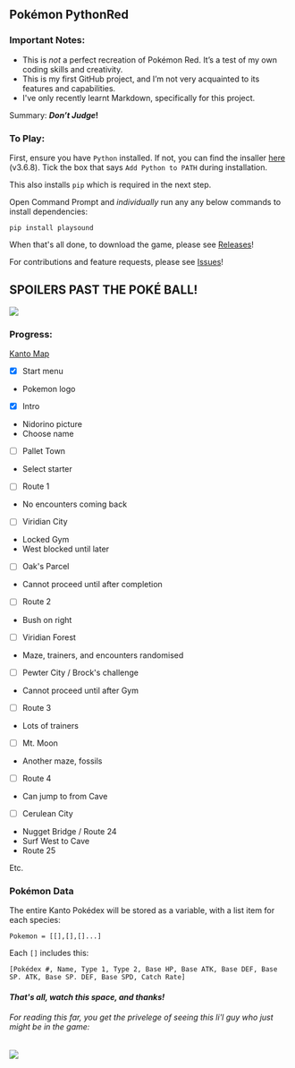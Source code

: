 ## Pokémon PythonRed

### Important Notes:

* This is _not_ a perfect recreation of Pokémon Red. It’s a test of my own coding skills and creativity.
* This is my first GitHub project, and I’m not very acquainted to its features and capabilities.
* I've only recently learnt Markdown, specifically for this project.

Summary: **_Don’t Judge_!**

### To Play:

First, ensure you have `Python` installed. If not, you can find the insaller [here](https://sdassq-my.sharepoint.com/:u:/g/personal/ba004629_bac_qld_edu_au/ESCL5J4RZcFLrzRbpcnyy6EBjn22m7ZuFJQMH7HiIW0XFw?e=cFyr1g) (v3.6.8). Tick the box that says `Add Python to PATH` during installation.

This also installs `pip` which is required in the next step.

Open Command Prompt and _individually_ run any any below commands to install dependencies:

`pip install playsound`

When that's all done, to download the game, please see [Releases](https://github.com/TurnipGuy30/Pokemon-PythonRed/releases)!

For contributions and feature requests, please see [Issues](https://github.com/TurnipGuy30/Pokemon-PythonRed/issues)!

## SPOILERS PAST THE POKÉ BALL!
![](https://tse2.mm.bing.net/th/id/OIP.VHV4L97MJfgNd5DMRep1oQHaHZ?w=201&h=200&c=7&o=5&dpr=1.5&pid=1.7)

### Progress:

[Kanto Map](https://images-wixmp-ed30a86b8c4ca887773594c2.wixmp.com/f/3bddf750-53a0-4a9f-872f-8d13685a758f/d3c4hsg-5acbd78f-c4cb-4f40-a87a-05700ac859a4.png/v1/fill/w_900,h_882,q_75,strp/labeled_map_of_kanto_by_rythos-d3c4hsg.png?token=eyJ0eXAiOiJKV1QiLCJhbGciOiJIUzI1NiJ9.eyJpc3MiOiJ1cm46YXBwOjdlMGQxODg5ODIyNjQzNzNhNWYwZDQxNWVhMGQyNmUwIiwic3ViIjoidXJuOmFwcDo3ZTBkMTg4OTgyMjY0MzczYTVmMGQ0MTVlYTBkMjZlMCIsImF1ZCI6WyJ1cm46c2VydmljZTppbWFnZS5vcGVyYXRpb25zIl0sIm9iaiI6W1t7InBhdGgiOiIvZi8zYmRkZjc1MC01M2EwLTRhOWYtODcyZi04ZDEzNjg1YTc1OGYvZDNjNGhzZy01YWNiZDc4Zi1jNGNiLTRmNDAtYTg3YS0wNTcwMGFjODU5YTQucG5nIiwid2lkdGgiOiI8PTkwMCIsImhlaWdodCI6Ijw9ODgyIn1dXX0.Ycjt66m7t9k-8tio4Tsc0YTsP_nu7Lz2cGBm4CdZWN8)

* [x] Start menu
 * Pokemon logo
* [x] Intro
 * Nidorino picture
 * Choose name
* [ ] Pallet Town
 * Select starter
* [ ] Route 1
 * No encounters coming back
* [ ] Viridian City
 * Locked Gym
 * West blocked until later
* [ ] Oak's Parcel
 * Cannot proceed until after completion
* [ ] Route 2
 * Bush on right
* [ ] Viridian Forest
 * Maze, trainers, and encounters randomised
* [ ] Pewter City / Brock's challenge
 * Cannot proceed until after Gym
* [ ] Route 3
 * Lots of trainers
* [ ] Mt. Moon
 * Another maze, fossils
* [ ] Route 4
 * Can jump to from Cave
* [ ] Cerulean City
 * Nugget Bridge / Route 24
 * Surf West to Cave
* Route 25

Etc.

### Pokémon Data
The entire Kanto Pokédex will be stored as a variable, with a list item for each species:

```
Pokemon = [[],[],[]...]
```

Each `[]` includes this:

```
[Pokédex #, Name, Type 1, Type 2, Base HP, Base ATK, Base DEF, Base SP. ATK, Base SP. DEF, Base SPD, Catch Rate]
```

#### _That's all, watch this space, and thanks!_

###### For reading this far, you get the privelege of seeing this li'l guy who just _might_ be in the game:
![](https://tse2.mm.bing.net/th/id/OIP.odJ_-1cegyviucDJCNG_XAAAAA?w=136&h=180&c=7&o=5&dpr=1.5&pid=1.7)
